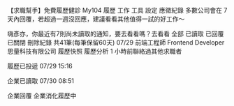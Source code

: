 【求職幫手】免費履歷健診
My104
履歷
工作
工具
設定
應徵紀錄
多數公司會在 7 天內回覆，若超過一週沒回應，建議看看其他值得一試的好工作～


嗨彥亦，你最近有7則尚未讀取的通知，要去看看嗎？去看看
全部
已讀取
已回覆
已關閉
刪除紀錄
共41筆(每筆保留60天)
07/29
前端工程師 Frontend Developer
思量科技有限公司
履歷快照
履歷分析
1 小時前聯絡過其他求職者

履歷已投遞
07/29 15:16

企業已讀取
07/30 08:51

企業回覆
企業消化履歷中


